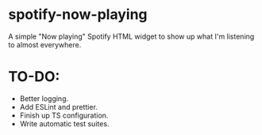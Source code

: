 # spotify-now-playing
A simple "Now playing" Spotify HTML widget to show up what I'm listening to almost everywhere.

# TO-DO:
- Better logging.
- Add ESLint and prettier.
- Finish up TS configuration.
- Write automatic test suites.